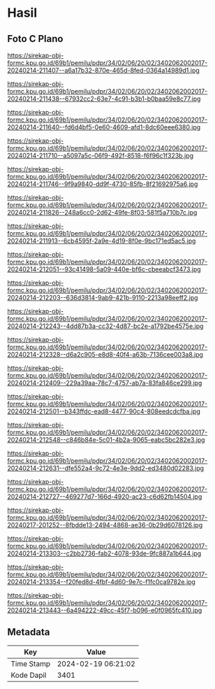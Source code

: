 # Hasil

## Foto C Plano

https://sirekap-obj-formc.kpu.go.id/69b1/pemilu/pdpr/34/02/06/20/02/3402062002017-20240214-211407--a6a17b32-870e-465d-8fed-0364a14989d1.jpg

https://sirekap-obj-formc.kpu.go.id/69b1/pemilu/pdpr/34/02/06/20/02/3402062002017-20240214-211438--67932cc2-63e7-4c91-b3b1-b0baa59e8c77.jpg

https://sirekap-obj-formc.kpu.go.id/69b1/pemilu/pdpr/34/02/06/20/02/3402062002017-20240214-211640--fd6d4bf5-0e60-4609-afd1-8dc60eee6380.jpg

https://sirekap-obj-formc.kpu.go.id/69b1/pemilu/pdpr/34/02/06/20/02/3402062002017-20240214-211710--a5097a5c-06f9-492f-8518-f6f96c1f323b.jpg

https://sirekap-obj-formc.kpu.go.id/69b1/pemilu/pdpr/34/02/06/20/02/3402062002017-20240214-211746--9f9a9840-dd9f-4730-85fb-8f21692975a6.jpg

https://sirekap-obj-formc.kpu.go.id/69b1/pemilu/pdpr/34/02/06/20/02/3402062002017-20240214-211826--248a6cc0-2d62-49fe-8f03-581f5a710b7c.jpg

https://sirekap-obj-formc.kpu.go.id/69b1/pemilu/pdpr/34/02/06/20/02/3402062002017-20240214-211913--6cb4595f-2a9e-4d19-8f0e-9bc171ed5ac5.jpg

https://sirekap-obj-formc.kpu.go.id/69b1/pemilu/pdpr/34/02/06/20/02/3402062002017-20240214-212051--93c41498-5a09-440e-bf6c-cbeeabcf3473.jpg

https://sirekap-obj-formc.kpu.go.id/69b1/pemilu/pdpr/34/02/06/20/02/3402062002017-20240214-212203--636d3814-9ab9-421b-9110-2213a98eeff2.jpg

https://sirekap-obj-formc.kpu.go.id/69b1/pemilu/pdpr/34/02/06/20/02/3402062002017-20240214-212243--4dd87b3a-cc32-4d87-bc2e-a1792be4575e.jpg

https://sirekap-obj-formc.kpu.go.id/69b1/pemilu/pdpr/34/02/06/20/02/3402062002017-20240214-212328--d6a2c905-e8d8-40f4-a63b-7136cee003a8.jpg

https://sirekap-obj-formc.kpu.go.id/69b1/pemilu/pdpr/34/02/06/20/02/3402062002017-20240214-212409--229a39aa-78c7-4757-ab7a-83fa846ce299.jpg

https://sirekap-obj-formc.kpu.go.id/69b1/pemilu/pdpr/34/02/06/20/02/3402062002017-20240214-212501--b343ffdc-ead8-4477-90c4-808eedcdcfba.jpg

https://sirekap-obj-formc.kpu.go.id/69b1/pemilu/pdpr/34/02/06/20/02/3402062002017-20240214-212548--c846b84e-5c01-4b2a-9065-eabc5bc282e3.jpg

https://sirekap-obj-formc.kpu.go.id/69b1/pemilu/pdpr/34/02/06/20/02/3402062002017-20240214-212631--dfe552a4-9c72-4e3e-9dd2-ed3480d02283.jpg

https://sirekap-obj-formc.kpu.go.id/69b1/pemilu/pdpr/34/02/06/20/02/3402062002017-20240214-212727--469277d7-166d-4920-ac23-c6d62fb14504.jpg

https://sirekap-obj-formc.kpu.go.id/69b1/pemilu/pdpr/34/02/06/20/02/3402062002017-20240217-201252--8fbdde13-2494-4868-ae36-0b29d6078126.jpg

https://sirekap-obj-formc.kpu.go.id/69b1/pemilu/pdpr/34/02/06/20/02/3402062002017-20240214-213303--c2bb2736-fab2-4078-93de-9fc887a1b644.jpg

https://sirekap-obj-formc.kpu.go.id/69b1/pemilu/pdpr/34/02/06/20/02/3402062002017-20240214-213354--f20fed8d-4fbf-4d60-9e7c-f1fc0ca9782e.jpg

https://sirekap-obj-formc.kpu.go.id/69b1/pemilu/pdpr/34/02/06/20/02/3402062002017-20240214-213443--6a494222-49cc-45f7-b096-e0f0965fc410.jpg


## Metadata

| Key        | Value               |
| ---------- | ------------------- |
| Time Stamp | 2024-02-19 06:21:02 |
| Kode Dapil | 3401                |



